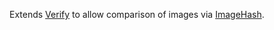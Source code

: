 Extends [Verify](https://github.com/VerifyTests/Verify) to allow comparison of images via [ImageHash](https://github.com/coenm/ImageHash).
